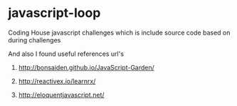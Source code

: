 # javascript-loop
Coding House javascript challenges which is include source code based on during challenges 

And also I found useful references url's 

1) http://bonsaiden.github.io/JavaScript-Garden/

2) http://reactivex.io/learnrx/

3) http://eloquentjavascript.net/

